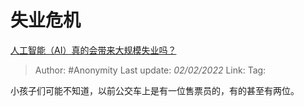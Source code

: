 # 失业危机
[人工智能（AI）真的会带来大规模失业吗？](https://www.zhihu.com/question/363804778/answer/957574469)

> Author: #Anonymity 
> Last update: *02/02/2022* 
> Link:
> Tag: 

小孩子们可能不知道，以前公交车上是有一位售票员的，有的甚至有两位。
